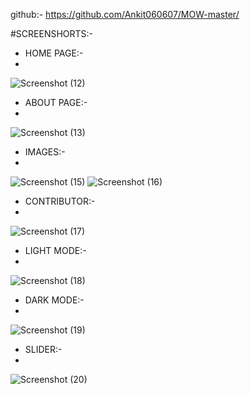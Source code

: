 github:- https://github.com/Ankit060607/MOW-master/

#SCREENSHORTS:-
+ HOME PAGE:-
+ 
![Screenshot (12)](https://github.com/user-attachments/assets/04d07d3a-f09f-47d0-ac1c-4ce607ddabd8)
+ ABOUT PAGE:-
+ 
![Screenshot (13)](https://github.com/user-attachments/assets/99dc2fbe-5505-43e7-8f2c-da96024c223d)
+ IMAGES:-
+ 
![Screenshot (15)](https://github.com/user-attachments/assets/74d473f4-e400-4500-81af-56a0ce387a76)
![Screenshot (16)](https://github.com/user-attachments/assets/9a093918-0372-4a58-923a-d0a835b028ae)
+ CONTRIBUTOR:-
+ 
![Screenshot (17)](https://github.com/user-attachments/assets/c2b592ac-1d93-432a-bf8c-74bf9e801874)
+ LIGHT MODE:-
+ 
![Screenshot (18)](https://github.com/user-attachments/assets/1d0dc7dd-e9c9-4436-8c34-c8c6554cd996)
+ DARK MODE:-
+ 
![Screenshot (19)](https://github.com/user-attachments/assets/93d23c88-30e9-4430-af1e-669b14d2ff68)
+ SLIDER:-
+ 
![Screenshot (20)](https://github.com/user-attachments/assets/a3f3c483-307d-4d19-9ab3-56b61c3222bf)

